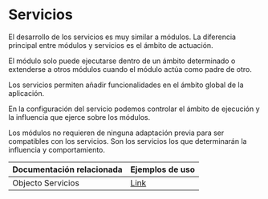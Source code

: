 # Servicios


El desarrollo de los servicios es muy similar a módulos. La diferencia principal entre módulos y servicios es el ámbito de actuación.

El módulo solo puede ejecutarse dentro de un ámbito determinado o extenderse a otros módulos cuando el módulo actúa como padre de otro.

Los servicios permiten añadir funcionalidades en el ámbito global de la aplicación.

En la configuración del servicio podemos controlar el ámbito de ejecución y la influencia que ejerce sobre los módulos.

Los módulos no requieren de ninguna adaptación previa para ser compatibles con los servicios. Son los servicios los que determinarán la influencia y comportamiento.

Documentación relacionada | Ejemplos de uso
--------------------------|--------------------------
Objecto Servicios | [Link](../advance/objects/services-object.md)
